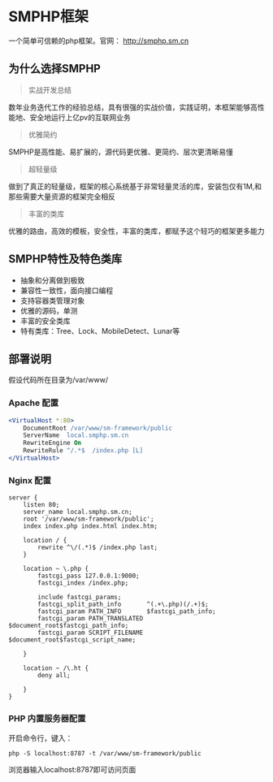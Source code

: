 # SMPHP框架
一个简单可信赖的php框架。官网： http://smphp.sm.cn

## 为什么选择SMPHP
> 实战开发总结  

数年业务迭代工作的经验总结，具有很强的实战价值，实践证明，本框架能够高性能地、安全地运行上亿pv的互联网业务

> 优雅简约  

SMPHP是高性能、易扩展的，源代码更优雅、更简约、层次更清晰易懂

> 超轻量级  

做到了真正的轻量级，框架的核心系统基于非常轻量灵活的库，安装包仅有1M,和那些需要大量资源的框架完全相反

> 丰富的类库  

优雅的路由，高效的模板，安全性，丰富的类库，都赋予这个轻巧的框架更多能力


## SMPHP特性及特色类库
- 抽象和分离做到极致
- 兼容性一致性，面向接口编程
- 支持容器类管理对象
- 优雅的源码，单测
- 丰富的安全类库
- 特有类库：Tree、Lock、MobileDetect、Lunar等

## 部署说明

假设代码所在目录为/var/www/

### Apache 配置

``` apache
<VirtualHost *:80>
    DocumentRoot /var/www/sm-framework/public
    ServerName  local.smphp.sm.cn
    RewriteEngine On
    RewriteRule ^/.*$  /index.php [L]
</VirtualHost>
```

### Nginx 配置

``` nginx
server {
    listen 80;
    server_name local.smphp.sm.cn;
    root '/var/www/sm-framework/public';
    index index.php index.html index.htm;

    location / {
        rewrite ^\/(.*)$ /index.php last;
    }

    location ~ \.php {
        fastcgi_pass 127.0.0.1:9000;
        fastcgi_index /index.php;

        include fastcgi_params;
        fastcgi_split_path_info       ^(.+\.php)(/.+)$;
        fastcgi_param PATH_INFO       $fastcgi_path_info;
        fastcgi_param PATH_TRANSLATED $document_root$fastcgi_path_info;
        fastcgi_param SCRIPT_FILENAME $document_root$fastcgi_script_name;
    
    }

    location ~ /\.ht {
        deny all;
    
    }
}
```

### PHP 内置服务器配置
开启命令行，键入：
``` linux
php -S localhost:8787 -t /var/www/sm-framework/public
```
浏览器输入localhost:8787即可访问页面
